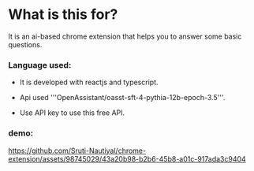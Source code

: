# What is this for?

It is an ai-based chrome extension that helps you to answer some basic questions.

### Language used:

- It is developed with reactjs and typescript.
- Api used '''OpenAssistant/oasst-sft-4-pythia-12b-epoch-3.5'''.

- Use API key to use this free API.

### demo:
https://github.com/Sruti-Nautiyal/chrome-extension/assets/98745029/43a20b98-b2b6-45b8-a01c-917ada3c9404

